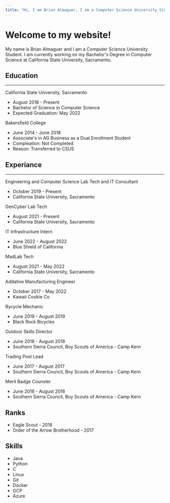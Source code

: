 ```yaml
---
title: "Hi, I am Brian Almaguer, I am a Computer Science University Student."
---
```


# Welcome to my website!

My name is Brian Almaguer and I am a Computer Science University Student. I am currently working on my Bachelor's Degree in Computer Science at California State University, Sacramento.

## Education
---
California State University, Sacramento
  - August 2018 - Present
  - Bachelor of Science in Computer Science
  - Expected Graduation: May 2022

Bakersfield College
  - June 2014 - June 2018
  - Associate's in AG Business as a Dual Enrollment Student
  - Compleation: Not Completed
  - Reason: Transferred to CSUS

## Experiance
---
Engineering and Computer Science Lab Tech and IT Consultant
  - October 2019 - Present
  - California State University, Sacramento

GenCyber Lab Tech
  - August 2021 - Present
  - California State University, Sacramento

IT Infrastructure Intern
  - June 2022 - August 2022
  - Blue Shield of California
  
MadLab Tech
  - August 2021 - May 2022
  - California State University, Sacramento

Addative Manufacturing Engineer
  - October 2017 - May 2022
  - Kawaii Cookie Co

Bycycle Mechanic
  - June 2019 - August 2019
  - Black Rock Bicycles

Outdoor Skills Director
  - June 2018 - August 2018
  - Southern Sierra Council, Boy Scouts of America - Camp Kern

Trading Post Lead
  - June 2017 - August 2017
  - Southern Sierra Council, Boy Scouts of America - Camp Kern

Merit Badge Counsler
  - June 2016 - August 2016
  - Southern Sierra Council, Boy Scouts of America - Camp Kern
  
## Ranks

- Eagle Scout - 2018
- Order of the Arrow Brotherhood - 2017

## Skills

- Java
- Python
- C
- Linux
- Git
- Docker
- GCP
- Azure